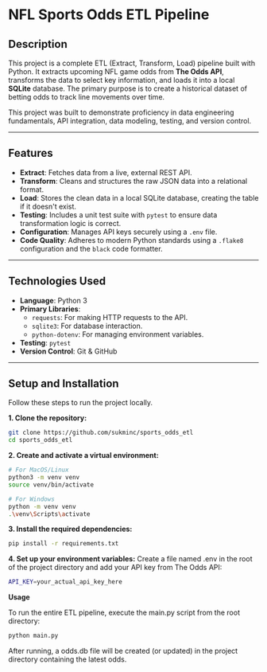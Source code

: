 # NFL Sports Odds ETL Pipeline

## Description

This project is a complete ETL (Extract, Transform, Load) pipeline built with Python. It extracts upcoming NFL game odds from **The Odds API**, transforms the data to select key information, and loads it into a local **SQLite** database. The primary purpose is to create a historical dataset of betting odds to track line movements over time.

This project was built to demonstrate proficiency in data engineering fundamentals, API integration, data modeling, testing, and version control.

---

## Features

- **Extract**: Fetches data from a live, external REST API.
- **Transform**: Cleans and structures the raw JSON data into a relational format.
- **Load**: Stores the clean data in a local SQLite database, creating the table if it doesn't exist.
- **Testing**: Includes a unit test suite with `pytest` to ensure data transformation logic is correct.
- **Configuration**: Manages API keys securely using a `.env` file.
- **Code Quality**: Adheres to modern Python standards using a `.flake8` configuration and the `black` code formatter.

---

## Technologies Used

- **Language**: Python 3
- **Primary Libraries**:
  - `requests`: For making HTTP requests to the API.
  - `sqlite3`: For database interaction.
  - `python-dotenv`: For managing environment variables.
- **Testing**: `pytest`
- **Version Control**: Git & GitHub

---

## Setup and Installation

Follow these steps to run the project locally.

**1. Clone the repository:**
```bash
git clone https://github.com/sukminc/sports_odds_etl
cd sports_odds_etl
```
**2. Create and activate a virtual environment:**

```bash
# For MacOS/Linux
python3 -m venv venv
source venv/bin/activate

# For Windows
python -m venv venv
.\venv\Scripts\activate
```
**3. Install the required dependencies:**

```bash
pip install -r requirements.txt
```
**4. Set up your environment variables:**
Create a file named .env in the root of the project directory and add your API key from The Odds API:
```bash
API_KEY=your_actual_api_key_here
```
**Usage**

To run the entire ETL pipeline, execute the main.py script from the root directory:

```bash
python main.py
```
After running, a odds.db file will be created (or updated) in the project directory containing the latest odds.